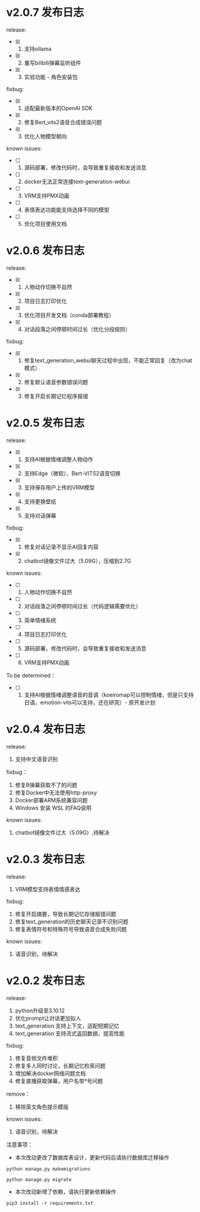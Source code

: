 # v2.0.7 发布日志

release:
- [X] 1. 支持ollama
- [X] 2. 重写bilibili弹幕监听组件
- [X] 3. 实验功能 - 角色安装包
    
fixbug:
- [X] 1. 适配最新版本的OpenAI SDK
- [X] 2. 修复Bert_vits2语音合成错误问题
- [x] 3. 优化人物模型朝向
    
known issues:
- [ ] 1. 源码部署，修改代码时，会导致重复接收和发送消息
- [ ] 2. docker无法正常连接text-generation-webui  
- [ ] 3. VRM支持PMX动画
- [ ] 4. 表情表达功能能支持选择不同的模型
- [ ] 5. 优化项目使用文档

# v2.0.6 发布日志

release:
- [x] 1. 人物动作切换不自然
- [x] 2. 项目日志打印优化
- [x] 3. 优化项目开发文档（conda部署教程）
- [x] 4. 对话段落之间停顿时间过长（优化分段规则）

fixbug:
- [x] 1. 修复text_generation_webui聊天过程中出现，不能正常回复（改为chat模式）
- [x] 2. 修复默认语音参数错误问题
- [x] 3. 修复开启长期记忆程序报错

# v2.0.5 发布日志

release:
- [x] 1. 支持AI根据情绪调整人物动作
- [x] 2. 支持Edge（微软）、Bert-VITS2语音切换
- [x] 3. 支持保存用户上传的VRM模型
- [x] 4. 支持更换壁纸 
- [x] 5. 支持对话弹幕

fixbug:
- [x] 1. 修复对话记录不显示AI回复内容
- [x] 2. chatbot镜像文件过大（5.09G），压缩到2.7G

known issues:
- [ ] 1. 人物动作切换不自然
- [ ] 2. 对话段落之间停顿时间过长（代码逻辑需要优化）
- [ ] 3. 简单情绪系统
- [ ] 4. 项目日志打印优化
- [ ] 5. 源码部署，修改代码时，会导致重复接收和发送消息
- [ ] 6. VRM支持PMX动画

To be determined：
- [ ] 1. 支持AI根据情绪调整语音的音调（koeiromap可以控制情绪，但是只支持日语，emotion-vits可以支持，还在研究）- 原开发计划

# v2.0.4 发布日志

release:
1. 支持中文语音识别

fixbug：
1. 修复B弹幕获取不了的问题
2. 修复Docker中无法使用http-proxy
3. Docker部署ARM系统兼容问题
4. Windows 安装 WSL 的FAQ说明

known issues:
1. chatbot镜像文件过大（5.09G）,待解决

# v2.0.3 发布日志

release:
1. VRM模型支持表情情感表达

fixbug:
1. 修复开启摘要，导致长期记忆存储报错问题
2. 修复text_generation的历史聊天记录不识别问题
3. 修复表情符号和特殊符号导致语音合成失败问题

known issues:
1. 语音识别，待解决

# v2.0.2 发布日志

release:
1. python升级至3.10.12
2. 优化prompt让对话更加拟人
3. text_generation 支持上下文，适配短期记忆
4. text_generation 支持流式返回数据，提高性能

fixbug:
1. 修复音频文件堆积
2. 修复多人同时讨论，长期记忆检索问题
3. 增加解决docker网络问题文档
4. 修复直播获取弹幕，用户名带*号问题

remove：
1. 移除英文角色提示模版

known issues:
1. 语音识别，待解决

注意事项：
- 本次改动更改了数据库表设计，更新代码后请执行数据库迁移操作
```shell
python manage.py makemigrations 
```
```shell
python manage.py migrate 
```
- 本次改动新增了依赖，请执行更新依赖操作
```shell
pip3 install -r requirements.txt
```